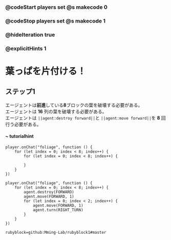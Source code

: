 ### @codeStart players set @s makecode 0
### @codeStop players set @s makecode 1

### @hideIteration true 
### @explicitHints 1


# 葉っぱを片付ける！

## ステップ1
エージェントは**前進**している**8**ブロックの葉を破壊する必要がある。</br>
エージェントは **16** 列の葉を破壊する必要がある。</br>
エージェントは ``||agent:destroy forward||``と ``||agent:move forward||``を **8** 回行う必要がある。</br>
#### ~ tutorialhint 
```blocks
player.onChat("foliage", function () {
    for (let index = 0; index < 8; index++) {
        for (let index = 0; index < 8; index++) {
        	
        }
    }
})

```

```ghost
player.onChat("foliage", function () {
    for (let index = 0; index < 8; index++) {
        agent.destroy(FORWARD)
        agent.move(FORWARD, 1)
        for (let index = 0; index < 2; index++) {
            agent.move(FORWARD, 1)
            agent.turn(RIGHT_TURN)
        }
    }
})
``` 
```package
rubyblock=github:Mming-Lab/rubyblock1#master
```